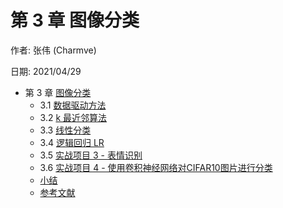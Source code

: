 # 第 3 章 图像分类

作者: 张伟 (Charmve)

日期: 2021/04/29

- 第 3 章 [图像分类](https://charmve.github.io/computer-vision-in-action/#/chapter3/chapter3)
    - 3.1 [数据驱动方法]()
    - 3.2 [k 最近邻算法](https://github.com/Charmve/computer-vision-in-action/tree/main/docs/1_理论篇/chapter3_Image-Classification/chapter32_knn.md)
    - 3.3 [线性分类](https://github.com/Charmve/computer-vision-in-action/tree/main/docs/1_理论篇/chapter3_Image-Classification/chapter33_line-classification.md)
    - 3.4 [逻辑回归 LR]() 
    - 3.5 [实战项目 3 - 表情识别](https://blog.csdn.net/charmve/category_9754344.html)
    - 3.6 [实战项目 4 - 使用卷积神经网络对CIFAR10图片进行分类](http://mp.weixin.qq.com/s?__biz=MzIxMjg1Njc3Mw%3D%3D&chksm=97bef597a0c97c813e185e1bbf987b93d496c6ead8371364fd175d9bac46e6dcf7059cf81cb2&idx=1&mid=2247487293&scene=21&sn=89684d1c107177983dc1b4dca8c20a5b#wechat_redirect)
    - [小结](#小结)
    - [参考文献](#参考文献)




